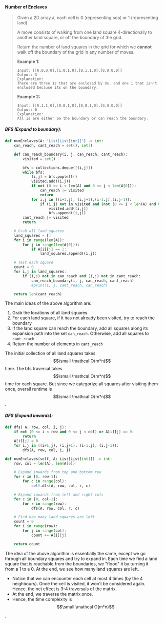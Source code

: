 #### Number of Enclaves

> Given a 2D array `A`, each cell is 0 \(representing sea\) or 1 \(representing land\)
>
> A move consists of walking from one land square 4-directionally to another land square, or off the boundary of the grid.
>
> Return the number of land squares in the grid for which we **cannot** walk off the boundary of the grid in any number of moves.
>
> **Example 1:**
>
> ```
> Input: [[0,0,0,0],[1,0,1,0],[0,1,1,0],[0,0,0,0]]
> Output: 3
> Explanation: 
> There are three 1s that are enclosed by 0s, and one 1 that isn't enclosed because its on the boundary.
> ```
>
> **Example 2:**
>
> ```
> Input: [[0,1,1,0],[0,0,1,0],[0,0,1,0],[0,0,0,0]]
> Output: 0
> Explanation: 
> All 1s are either on the boundary or can reach the boundary.
> ```

##### BFS \(Expand to boundary\):

```py
def numEnclaves(A: "List[List[int]]") -> int:
    can_reach, cant_reach = set(), set()

    def can_reach_boundary(i, j, can_reach, cant_reach):
        visited = set()

        bfs = collections.deque([(i,j)])
        while bfs:
            (i,j) = bfs.popleft()
            visited.add((i,j))
            if not (0 <= i < len(A) and 0 <= j < len(A[0])):
                can_reach |= visited
                return               
            for i,j in ((i+1,j), (i,j+1),(i-1,j),(i,j-1)):
                if (i,j) not in visited and (not (0 <= i < len(A) and 0 <= j < len(A[0])) or A[i][j] == 1):
                    visited.add((i,j))
                    bfs.append((i,j))
        cant_reach |= visited
        return

    # Grab all land squares
    land_squares = []
    for i in range(len(A)):
        for j in range(len(A[0])):
            if A[i][j] == 1:
                land_squares.append((i,j))

    # Test each square
    count = 0
    for i,j in land_squares:
        if (i,j) not in can_reach and (i,j) not in cant_reach:
            can_reach_boundary(i, j, can_reach, cant_reach)
            #print(i, j, cant_reach, can_reach)

    return len(cant_reach)
```

The main ideas of the above algorithm are:

1. Grab the locations of all land squares
2. For each land square, if it has not already been visited, try to reach the boundary
3. If the land square can reach the boundary, add all squares along its expansion path into the set `can_reach`. Otherwise, add all squares to `cant_reach`
4. Return the number of elements in `cant_reach`

The initial collection of all land squares takes $$\small \mathcal O(m*n)$$ time. The bfs traversal takes $$\small \mathcal O(m*n)$$ time for each square. But since we categorize all squares after visiting them once, overall runtime is $$\small \mathcal O(m*n)$$.

##### DFS \(Expand inwards\):

```py
def dfs( A, row, col, i, j):
    if not (0 <= i < row and 0 <= j < col) or A[i][j] == 0:
        return
    A[i][j] = 0
    for i,j in ((i+1,j), (i,j+1), (i-1,j), (i,j-1)):
        dfs(A, row, col, i, j)

def numEnclaves(self, A: List[List[int]]) -> int:
    row, col = len(A), len(A[0])

    # Expand inwards from top and bottom row
    for r in [0, row-1]:
        for c in range(col):
            self.dfs(A, row, col, r, c)

    # Expand inwards from left and right cols
    for c in [0, col-1]:
        for r in range(row):
            dfs(A, row, col, r, c)

    # Find how many land squares are left
    count = 0
    for i in range(row):
        for j in range(col):
            count += A[i][j]

    return count
```

The idea of the above algorithm is essentially the same, except we go through all boundary squares and try to expand in. Each time we find a land square that is reachable from the boundaries, we "flood" it by turning it from a 1 to a 0. At the end, we see how many land squares are left. 

* Notice that we can encounter each cell at most 4 times \(by the 4 neighbours\). Once the cell is visited, it won't be considered again. Hence, the net effect is 3-4 traversals of the matrix. 
* At the end, we traverse the matrix once.
* Hence, the time complexity is $$\small \mathcal O(m*n)$$



.



